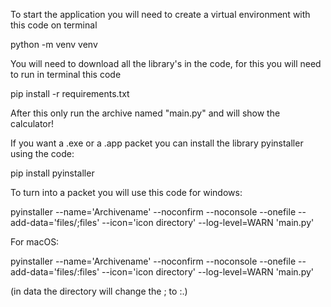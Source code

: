 To start the application you will need to create a virtual environment with this code on terminal


python -m venv venv


You will need to download all the library's in the code, for this you will need to run in terminal this code


pip install -r requirements.txt


After this only run the archive named "main.py" and will show the calculator!



If you want a .exe or a .app packet you can install the library pyinstaller using the code:

pip install pyinstaller

To turn into a packet you will use this code for windows:

pyinstaller --name='Archivename' --noconfirm --noconsole --onefile --add-data='files/;files' --icon='icon directory' --log-level=WARN 'main.py'

For macOS:

pyinstaller --name='Archivename' --noconfirm --noconsole --onefile --add-data='files/:files' --icon='icon directory' --log-level=WARN 'main.py'

(in data the directory will change the ; to :.)
